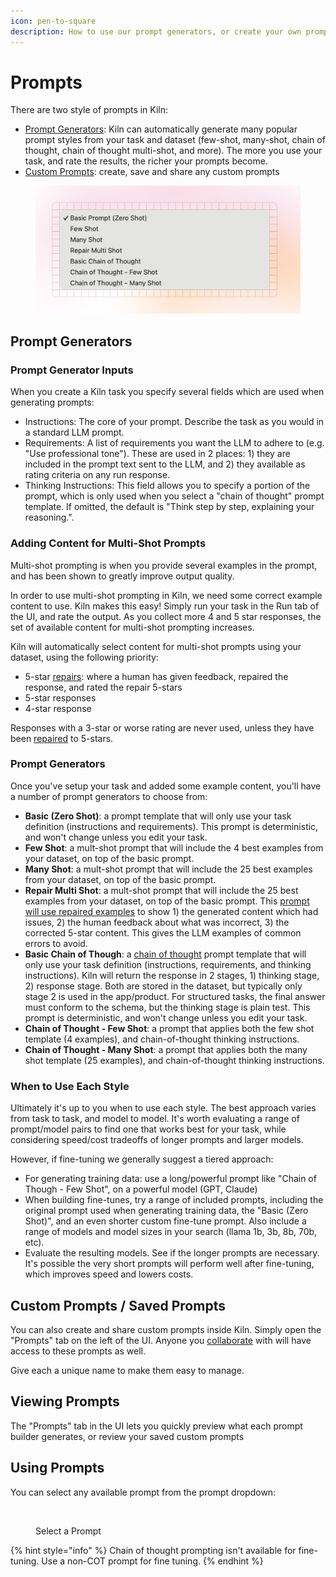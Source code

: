 ```yaml
---
icon: pen-to-square
description: How to use our prompt generators, or create your own prompt
---
```


# Prompts

There are two style of prompts in Kiln:

* [Prompt Generators](prompts.md#prompt-generators): Kiln can automatically generate many popular prompt styles from your task and dataset (few-shot, many-shot, chain of thought, chain of thought multi-shot, and more). The more you use your task, and rate the results, the richer your prompts become.
* [Custom Prompts](prompts.md#custom-prompts): create, save and share any custom prompts

<figure><img src="../.gitbook/assets/Prompts.png" alt=""><figcaption></figcaption></figure>

## Prompt Generators

### Prompt Generator Inputs

When you create a Kiln task you specify several fields which are used when generating prompts:

* Instructions: The core of your prompt. Describe the task as you would in a standard LLM prompt.
* Requirements: A list of requirements you want the LLM to adhere to (e.g. "Use professional tone"). These are used in 2 places: 1) they are included in the prompt text sent to the LLM, and 2) they available as rating criteria on any run response.
* Thinking Instructions: This field allows you to specify a portion of the prompt, which is only used when you select a "chain of thought" prompt template. If omitted, the default is "Think step by step, explaining your reasoning.".&#x20;

### Adding Content for Multi-Shot Prompts

Multi-shot prompting is when you provide several examples in the prompt, and has been shown to greatly improve output quality.

In order to use multi-shot prompting in Kiln, we need some correct example content to use. Kiln makes this easy! Simply run your task in the Run tab of the UI, and rate the output. As you collect more 4 and 5 star responses, the set of available content for multi-shot prompting increases.

Kiln will automatically select content for multi-shot prompts using your dataset, using the following priority:

* 5-star [repairs](repairing-responses.md): where a human has given feedback, repaired the response, and rated the repair 5-stars
* 5-star responses
* 4-star response

Responses with a 3-star or worse rating are never used, unless they have been [repaired](repairing-responses.md) to 5-stars.

### Prompt Generators

Once you've setup your task and added some example content, you'll have a number of prompt generators to choose from:

* **Basic (Zero Shot)**: a prompt template that will only use your task definition (instructions and requirements). This prompt is deterministic, and won't change unless you edit your task.
* **Few Shot**: a mult-shot prompt that will include the 4 best examples from your dataset, on top of the basic prompt.
* **Many Shot**: a mult-shot prompt that will include the 25 best examples from your dataset, on top of the basic prompt.
* **Repair Multi Shot**:  a mult-shot prompt that will include the 25 best examples from your dataset, on top of the basic prompt. This [prompt will use repaired examples](repairing-responses.md) to show 1) the generated content which had issues, 2) the human feedback about what was incorrect, 3) the corrected 5-star content. This gives the LLM examples of common errors to avoid.
* **Basic Chain of Though**: a [chain of thought](https://www.promptingguide.ai/techniques/cot) prompt template that will only use your task definition (instructions, requirements, and thinking instructions). Kiln will return the response in 2 stages, 1) thinking stage, 2) response stage. Both are stored in the dataset, but typically only stage 2 is used in the app/product. For structured tasks, the final answer must conform to the schema, but the thinking stage is plain test. This prompt is deterministic, and won't change unless you edit your task.
* **Chain of Thought - Few Shot**: a prompt that applies both the few shot template (4 examples), and chain-of-thought thinking instructions.
* **Chain of Thought - Many Shot**: a prompt that applies both the many shot template (25 examples), and chain-of-thought thinking instructions.

### When to Use Each Style

Ultimately it's up to you when to use each style. The best approach varies from task to task, and model to model. It's worth evaluating a range of prompt/model pairs to find one that works best for your task, while considering speed/cost tradeoffs of longer prompts and larger models.

However, if fine-tuning we generally suggest a tiered approach:

* For generating training data: use a long/powerful prompt like "Chain of Though - Few Shot", on a powerful model (GPT, Claude)&#x20;
* When building fine-tunes, try a range of included prompts, including the original prompt used when generating training data, the "Basic (Zero Shot)", and an even shorter custom fine-tune prompt. Also include a range of models and model sizes in your search (llama 1b, 3b, 8b, 70b, etc).
* Evaluate the resulting models. See if the longer prompts are necessary. It's possible the very short prompts will perform well after fine-tuning, which improves speed and lowers costs.

## Custom Prompts / Saved Prompts

You can also create and share custom prompts inside Kiln. Simply open the "Prompts" tab on the left of the UI. Anyone you [collaborate](collaboration.md) with will have access to these prompts as well.

Give each a unique name to make them easy to manage.

## Viewing Prompts

The "Prompts" tab in the UI lets you quickly preview what each prompt builder generates, or review your saved custom prompts

## Using Prompts

You can select any available prompt from the prompt dropdown:

<figure><img src="../.gitbook/assets/Screenshot 2025-01-09 at 6.27.57 PM.png" alt="" width="310"><figcaption><p>Select a Prompt</p></figcaption></figure>

{% hint style="info" %}
Chain of thought prompting isn't available for fine-tuning. Use a non-COT prompt for fine tuning.
{% endhint %}
